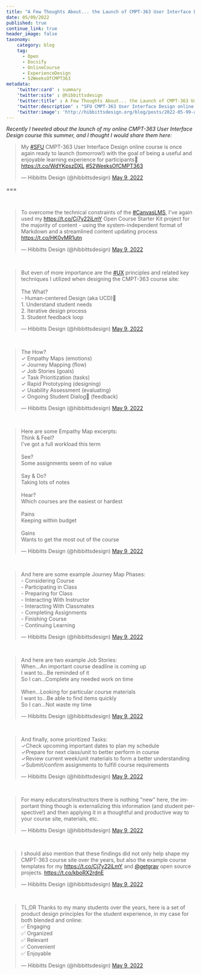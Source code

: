 ```yaml
---
title: "A Few Thoughts About... the Launch of CMPT-363 User Interface Design Summer 2022"
date: 05/09/2022
published: true
continue_link: true
header_image: false
taxonomy:
    category: blog
    tag:
      - Open
      - Docsify
      - OnlineCourse
      - ExperienceDesign
      - 52WeeksOfCMPT363
metadata:
    'twitter:card' : summary
    'twitter:site' : @hibbittsdesign
    'twitter:title' : A Few Thoughts About... the Launch of CMPT-363 User Interface Design Summer 2022
    'twitter:description' : "SFU CMPT-363 User Interface Design online course is once again ready to launch with the goal of being a useful and enjoyable learning experience for participants"
    'twitter:image': 'http://hibbittsdesign.org/blog/posts/2022-05-99-a-few-thoughts-about-my-cmpt-363-user-interface-design-course-summer-2022/screenshot.png'
---
```


_Recently I tweeted about the launch of my online CMPT-363 User Interface Design course this summer, and I thought I would share them here:_

<blockquote class="twitter-tweet" data-lang="en"><p lang="en" dir="ltr">My <a href="https://twitter.com/hashtag/SFU?src=hash&amp;ref_src=twsrc%5Etfw">#SFU</a> CMPT-363 User Interface Design online course is once again ready to launch (tomorrow!) with the goal of being a useful and enjoyable learning experience for participants🚀 <a href="https://t.co/WdYKpszDXL">https://t.co/WdYKpszDXL</a> <a href="https://twitter.com/hashtag/52WeeksOfCMPT363?src=hash&amp;ref_src=twsrc%5Etfw">#52WeeksOfCMPT363</a></p>&mdash; Hibbitts Design (@hibbittsdesign)  <a href="https://twitter.com/hibbittsdesign/status/1523712927714340864?ref_src=twsrc%5Etfw">May 9, 2022</a></blockquote>
<script async src="https://platform.twitter.com/widgets.js" charset="utf-8"></script>

===

<br>

<blockquote class="twitter-tweet" data-conversation="none"><p lang="en" dir="ltr">To overcome the technical constraints of the <a href="https://twitter.com/hashtag/CanvasLMS?src=hash&amp;ref_src=twsrc%5Etfw">#CanvasLMS</a>, I&#39;ve again used my <a href="https://t.co/Cj7y22iLmY">https://t.co/Cj7y22iLmY</a> Open Course Starter Kit project for the majority of content - using the system-independent format of Markdown and a streamlined content updating process <a href="https://t.co/HK0vMR1utn">https://t.co/HK0vMR1utn</a></p>&mdash; Hibbitts Design (@hibbittsdesign) <a href="https://twitter.com/hibbittsdesign/status/1523714099137318913?ref_src=twsrc%5Etfw">May 9, 2022</a></blockquote> <script async src="https://platform.twitter.com/widgets.js" charset="utf-8"></script>

<br>

<blockquote class="twitter-tweet" data-conversation="none"><p lang="en" dir="ltr">But even of more importance are the <a href="https://twitter.com/hashtag/UX?src=hash&amp;ref_src=twsrc%5Etfw">#UX</a> principles and related key techniques I utilized when designing the CMPT-363 course site:<br><br>The What?<br>- Human-centered Design (aka UCD)🔄<br> 1. Understand student needs<br> 2. Iterative design process<br> 3. Student feedback loop</p>&mdash; Hibbitts Design (@hibbittsdesign) <a href="https://twitter.com/hibbittsdesign/status/1523714887460921347?ref_src=twsrc%5Etfw">May 9, 2022</a></blockquote> <script async src="https://platform.twitter.com/widgets.js" charset="utf-8"></script>

<br>

<blockquote class="twitter-tweet" data-conversation="none"><p lang="en" dir="ltr">The How?<br>✓ Empathy Maps (emotions)<br>✓ Journey Mapping (flow)<br>✓ Job Stories (goals)<br>✓ Task Prioritization (tasks)<br>✓ Rapid Prototyping (designing)<br>✓ Usability Assessment (evaluating)<br>✓ Ongoing Student Dialog💬 (feedback)</p>&mdash; Hibbitts Design (@hibbittsdesign) <a href="https://twitter.com/hibbittsdesign/status/1523716055411007489?ref_src=twsrc%5Etfw">May 9, 2022</a></blockquote> <script async src="https://platform.twitter.com/widgets.js" charset="utf-8"></script>

<br>

<blockquote class="twitter-tweet" data-conversation="none"><p lang="en" dir="ltr">Here are some Empathy Map excerpts:<br>Think &amp; Feel?<br>I&#39;ve got a full workload this term<br><br>See?<br>Some assignments seem of no value<br><br>Say &amp; Do?<br>Taking lots of notes<br><br>Hear?<br>Which courses are the easiest or hardest<br><br>Pains<br>Keeping within budget<br><br>Gains<br>Wants to get the most out of the course</p>&mdash; Hibbitts Design (@hibbittsdesign) <a href="https://twitter.com/hibbittsdesign/status/1523735908582772736?ref_src=twsrc%5Etfw">May 9, 2022</a></blockquote> <script async src="https://platform.twitter.com/widgets.js" charset="utf-8"></script>

<br>

<blockquote class="twitter-tweet" data-conversation="none"><p lang="en" dir="ltr">And here are some example Journey Map Phases:<br>- Considering Course<br>- Participating in Class<br>- Preparing for Class<br>- Interacting With Instructor<br>- Interacting With Classmates<br>- Completing Assignments<br>- Finishing Course<br>- Continuing Learning</p>&mdash; Hibbitts Design (@hibbittsdesign) <a href="https://twitter.com/hibbittsdesign/status/1523736565608218624?ref_src=twsrc%5Etfw">May 9, 2022</a></blockquote> <script async src="https://platform.twitter.com/widgets.js" charset="utf-8"></script>

<br>

<blockquote class="twitter-tweet" data-conversation="none"><p lang="en" dir="ltr">And here are two example Job Stories:<br>When...An important course deadline is coming up<br>I want to...Be reminded of it<br>So I can...Complete any needed work on time<br><br>When...Looking for particular course materials<br>I want to...Be able to find items quickly<br>So I can...Not waste my time</p>&mdash; Hibbitts Design (@hibbittsdesign) <a href="https://twitter.com/hibbittsdesign/status/1523737830941364224?ref_src=twsrc%5Etfw">May 9, 2022</a></blockquote> <script async src="https://platform.twitter.com/widgets.js" charset="utf-8"></script>

<br>

<blockquote class="twitter-tweet" data-conversation="none"><p lang="en" dir="ltr">And finally, some prioritized Tasks:<br>✓Check upcoming important dates to plan my schedule<br>✓Prepare for next class/unit to better perform in course<br>✓Review current week/unit materials to form a better understanding<br>✓Submit/confirm assignments to fulfill course requirements</p>&mdash; Hibbitts Design (@hibbittsdesign) <a href="https://twitter.com/hibbittsdesign/status/1523738961197207553?ref_src=twsrc%5Etfw">May 9, 2022</a></blockquote> <script async src="https://platform.twitter.com/widgets.js" charset="utf-8"></script>

<br>

<blockquote class="twitter-tweet" data-conversation="none"><p lang="en" dir="ltr">For many educators/instructors there is nothing &quot;new&quot; here, the important thing though is externalizing this information (and student perspective!) and then applying it in a thoughtful and productive way to your course site, materials, etc.</p>&mdash; Hibbitts Design (@hibbittsdesign) <a href="https://twitter.com/hibbittsdesign/status/1523743152795910144?ref_src=twsrc%5Etfw">May 9, 2022</a></blockquote> <script async src="https://platform.twitter.com/widgets.js" charset="utf-8"></script>

<br>

<blockquote class="twitter-tweet" data-conversation="none"><p lang="en" dir="ltr">I should also mention that these findings did not only help shape my CMPT-363 course site over the years, but also the example course templates for my <a href="https://t.co/Cj7y22iLmY">https://t.co/Cj7y22iLmY</a> and <a href="https://twitter.com/getgrav?ref_src=twsrc%5Etfw">@getgrav</a> open source projects. <a href="https://t.co/kboRX2rdnE">https://t.co/kboRX2rdnE</a></p>&mdash; Hibbitts Design (@hibbittsdesign) <a href="https://twitter.com/hibbittsdesign/status/1523748768650199041?ref_src=twsrc%5Etfw">May 9, 2022</a></blockquote> <script async src="https://platform.twitter.com/widgets.js" charset="utf-8"></script>

<br>

<blockquote class="twitter-tweet" data-conversation="none"><p lang="en" dir="ltr">TL;DR Thanks to my many students over the years, here is a set of product design principles for the student experience, in my case for both blended and online:<br>✅ Engaging<br>✅ Organized<br>✅ Relevant<br>✅ Convenient<br>✅ Enjoyable</p>&mdash; Hibbitts Design (@hibbittsdesign) <a href="https://twitter.com/hibbittsdesign/status/1523764153965416448?ref_src=twsrc%5Etfw">May 9, 2022</a></blockquote> <script async src="https://platform.twitter.com/widgets.js" charset="utf-8"></script>
